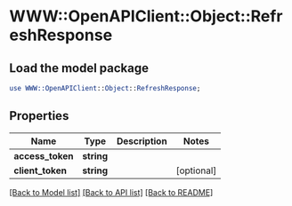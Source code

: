 # WWW::OpenAPIClient::Object::RefreshResponse

## Load the model package
```perl
use WWW::OpenAPIClient::Object::RefreshResponse;
```

## Properties
Name | Type | Description | Notes
------------ | ------------- | ------------- | -------------
**access_token** | **string** |  | 
**client_token** | **string** |  | [optional] 

[[Back to Model list]](../README.md#documentation-for-models) [[Back to API list]](../README.md#documentation-for-api-endpoints) [[Back to README]](../README.md)


